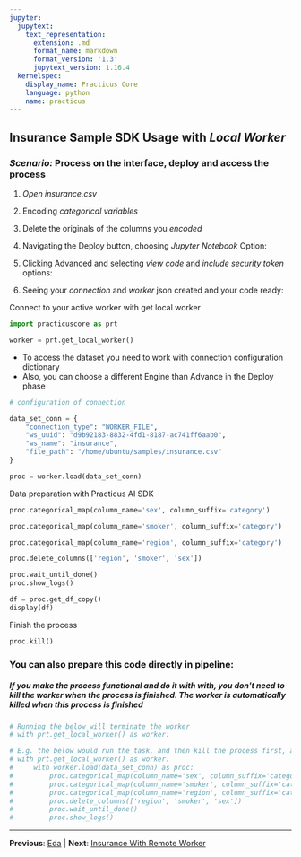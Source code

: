 ```yaml
---
jupyter:
  jupytext:
    text_representation:
      extension: .md
      format_name: markdown
      format_version: '1.3'
      jupytext_version: 1.16.4
  kernelspec:
    display_name: Practicus Core
    language: python
    name: practicus
---
```


## Insurance Sample SDK Usage with *Local Worker*
### _Scenario:_ Process on the interface, deploy and access the process

1. _Open_ *insurance.csv*
    
2. Encoding *categorical variables*

3. Delete the originals of the columns you *encoded*
    
4. Navigating the Deploy button, choosing *Jupyter Notebook* Option:

5. Clicking Advanced and selecting *view code* and *include security token* options:

6. Seeing your *connection* and *worker* json created and your code ready:


Connect to your active worker with get local worker

```python
import practicuscore as prt

worker = prt.get_local_worker()
```

- To access the dataset you need to work with connection configuration dictionary
- Also, you can choose a different Engine than Advance in the Deploy phase

```python
# configuration of connection

data_set_conn = {
    "connection_type": "WORKER_FILE",
    "ws_uuid": "d9b92183-8832-4fd1-8187-ac741ff6aab0",
    "ws_name": "insurance",
    "file_path": "/home/ubuntu/samples/insurance.csv"
}
```

```python
proc = worker.load(data_set_conn) 
```

Data preparation with Practicus AI SDK

```python
proc.categorical_map(column_name='sex', column_suffix='category') 
```

```python
proc.categorical_map(column_name='smoker', column_suffix='category') 
```

```python
proc.categorical_map(column_name='region', column_suffix='category') 
```

```python
proc.delete_columns(['region', 'smoker', 'sex']) 
```

```python
proc.wait_until_done()
proc.show_logs()
```

```python
df = proc.get_df_copy()
display(df)
```

Finish the process

```python
proc.kill()
```

### You can also prepare this code directly in pipeline:
##### If you make the process functional and do it with with, you don't need to kill the worker when the process is finished. The worker is automatically killed when this process is finished

```python
# Running the below will terminate the worker 
# with prt.get_local_worker() as worker:

# E.g. the below would run the task, and then kill the process first, and then the worker.
# with prt.get_local_worker() as worker:
#     with worker.load(data_set_conn) as proc:
#         proc.categorical_map(column_name='sex', column_suffix='category'), 
#         proc.categorical_map(column_name='smoker', column_suffix='category'),
#         proc.categorical_map(column_name='region', column_suffix='category'),
#         proc.delete_columns(['region', 'smoker', 'sex']) 
#         proc.wait_until_done()
#         proc.show_logs()
```


---

**Previous**: [Eda](../explore-data/eda.md) | **Next**: [Insurance With Remote Worker](insurance-with-remote-worker.md)
